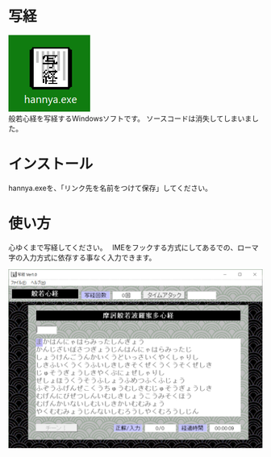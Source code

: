 # 写経
![ICON](hannya1.png)  
般若心経を写経するWindowsソフトです。
ソースコードは消失してしまいました。

# インストール
hannya.exeを、「リンク先を名前をつけて保存」してください。

# 使い方
心ゆくまで写経してください。　
IMEをフックする方式にしてあるでの、ローマ字の入力方式に依存する事なく入力できます。　

![ICON](hannya2.png)  
